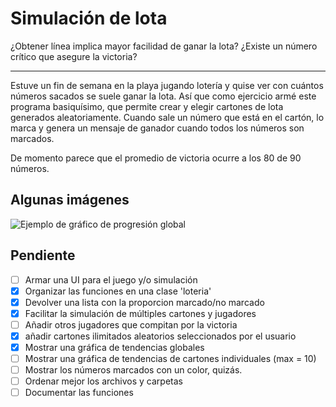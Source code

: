 # Simulación de lota

¿Obtener línea implica mayor facilidad de ganar la lota? ¿Existe un número crítico que asegure la victoria?

---

Estuve un fin de semana en la playa jugando lotería y quise ver con cuántos números sacados se suele ganar la lota. Así que como ejercicio armé este programa basiquísimo, que permite crear y elegir cartones de lota generados aleatoriamente. Cuando sale un número que está en el cartón, lo marca y genera un mensaje de ganador cuando todos los números son marcados. 

De momento parece que el promedio de victoria ocurre a los 80 de 90 números. 

## Algunas imágenes
![Ejemplo de gráfico de progresión global](hhttps://github.com/bmmedinac/lota/blob/main/img/plot_progresion.png)

## Pendiente

- [ ]  Armar una UI para el juego y/o simulación
- [x]  Organizar las funciones en una clase 'loteria'
- [x]  Devolver una lista con la proporcion marcado/no marcado
- [x]  Facilitar la simulación de múltiples cartones y jugadores
- [ ]  Añadir otros jugadores que compitan por la victoria
- [x]  añadir cartones ilimitados aleatorios seleccionados por el usuario
- [x]  Mostrar una gráfica de tendencias globales
- [ ]  Mostrar una gráfica de tendencias de cartones individuales (max = 10)
- [ ]  Mostrar los números marcados con un color, quizás.
- [ ]  Ordenar mejor los archivos y carpetas
- [ ]  Documentar las funciones
